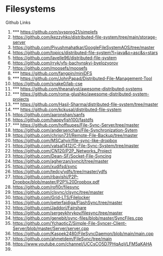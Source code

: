 # Filesystems

Github Links 

1. *** https://github.com/sysprog21/simplefs
2. https://github.com/kezzyhko/distributed-file-system/tree/main/storage-server
3. https://github.com/Piyushmahatkar/GoogleFileSystemAOS/tree/master
4. https://github.com/topics/distributed-file-system?l=java&o=asc&s=stars
5. https://github.com/lavelle96/distributed-file-system
6. https://github.com/rryk/yfs-bachynskyi-byelozyorov
7. https://github.com/moosefs/moosefs
8. *** https://github.com/fangpin/miniDFS
9. *** https://github.com/JohnPapad/Distributed-File-Management-Tool
10. https://github.com/snake0/lab-cse
11. *** https://github.com/theanalyst/awesome-distributed-systems
12. *** https://github.com/roma-glushko/awesome-distributed-system-projects
13. *** https://github.com/Hasil-Sharma/distributed-file-system/tree/master
14. *** https://github.com/kckusal/distributed-file-system
15. https://github.com/aaronshan/sanfs
16. https://github.com/happyfish100/fastdfs
17. *** https://github.com/hoffsupes/File-Sync-Server/tree/master
18. https://github.com/andersenchan/File-Synchronization-Sytem
19. https://github.com/chrisn731/Remote-File-Backup/tree/master
20. https://github.com/MSCahyir/file-sync-like-dropbox
21. https://github.com/vatsal1412/C-File-Sync-System/tree/master
22. https://github.com/CN120/P2P_Networks_Project
23. https://github.com/Dean-SF/Socket-File-Syncing
24. https://github.com/agherzan/syncit/tree/master
25. https://github.com/xudifsd/sync
26. https://github.com/tedcy/ydfs/tree/master/ydfs
27. https://github.com/rbavishi/P2P-Dropbox/blob/master/P2P%20Dropbox.pdf
28. https://github.com/rofl0r/filesync
29. https://github.com/clsync/clsync/tree/master
30. https://github.com/Grid-LTS/Filelocker
31. https://github.com/peterfajdiga/FlashSync/tree/master
32. https://github.com/Jaddori/Fairshare
33. https://github.com/sergeykhrykov/filesync/tree/master
34. https://github.com/genebit/sync-files/blob/master/SyncFiles.cpp
35. https://github.com/YchaoticZ/Simple-File-Syncer-Client-Server/blob/master/Server/server.cpp
36. https://github.com/Kaspek2480/FileSyncDaemon/blob/main/main.cpp
37. https://github.com/ahmetdem/FileSync/tree/main
38. https://www.youtube.com/channel/UCCsCO5D7PHqAqVLFM5aKAHA
39. 
